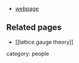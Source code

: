 
* [webpage](http://thy.phy.bnl.gov/~creutz/)

## Related pages

* [[lattice gauge theory]]

category: people
